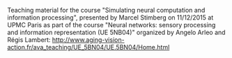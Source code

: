 Teaching material for the course "Simulating neural computation and information processing", presented by Marcel Stimberg on 11/12/2015 at UPMC Paris as part of the course "Neural networks: sensory processing and information representation (UE 5NB04)" organized by Angelo Arleo and Régis Lambert: http://www.aging-vision-action.fr/ava_teaching/UE_5BN04/UE.5BN04/Home.html

